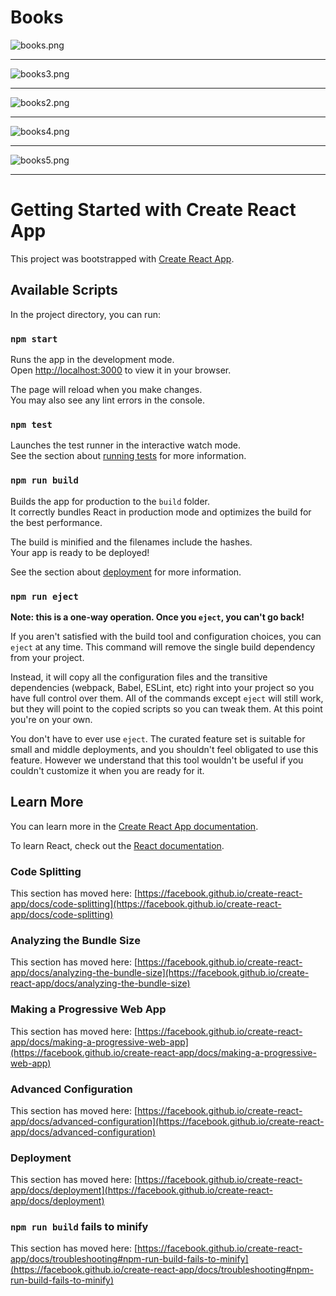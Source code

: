 <h1>Books</h1>

<img alt="books.png" src="https://github.com/Greisonboff/potfolio-new-version/blob/main/imagens/books.png?raw=true" data-hpc="true" class="Box-sc-g0xbh4-0 kzRgrI">
<hr>
<img alt="books3.png" src="https://github.com/Greisonboff/potfolio-new-version/blob/main/imagens/books3.png?raw=true" data-hpc="true" class="Box-sc-g0xbh4-0 kzRgrI">
<hr>
<img alt="books2.png" src="https://github.com/Greisonboff/potfolio-new-version/blob/main/imagens/books2.png?raw=true" data-hpc="true" class="Box-sc-g0xbh4-0 kzRgrI">
<hr>
<img alt="books4.png" src="https://github.com/Greisonboff/potfolio-new-version/blob/main/imagens/books4.png?raw=true" data-hpc="true" class="Box-sc-g0xbh4-0 kzRgrI">
<hr>
<img alt="books5.png" src="https://github.com/Greisonboff/potfolio-new-version/blob/main/imagens/books5.png?raw=true" data-hpc="true" class="Box-sc-g0xbh4-0 kzRgrI">
<hr>


# Getting Started with Create React App

This project was bootstrapped with [Create React App](https://github.com/facebook/create-react-app).

## Available Scripts

In the project directory, you can run:

### `npm start`

Runs the app in the development mode.\
Open [http://localhost:3000](http://localhost:3000) to view it in your browser.

The page will reload when you make changes.\
You may also see any lint errors in the console.

### `npm test`

Launches the test runner in the interactive watch mode.\
See the section about [running tests](https://facebook.github.io/create-react-app/docs/running-tests) for more information.

### `npm run build`

Builds the app for production to the `build` folder.\
It correctly bundles React in production mode and optimizes the build for the best performance.

The build is minified and the filenames include the hashes.\
Your app is ready to be deployed!

See the section about [deployment](https://facebook.github.io/create-react-app/docs/deployment) for more information.

### `npm run eject`

**Note: this is a one-way operation. Once you `eject`, you can't go back!**

If you aren't satisfied with the build tool and configuration choices, you can `eject` at any time. This command will remove the single build dependency from your project.

Instead, it will copy all the configuration files and the transitive dependencies (webpack, Babel, ESLint, etc) right into your project so you have full control over them. All of the commands except `eject` will still work, but they will point to the copied scripts so you can tweak them. At this point you're on your own.

You don't have to ever use `eject`. The curated feature set is suitable for small and middle deployments, and you shouldn't feel obligated to use this feature. However we understand that this tool wouldn't be useful if you couldn't customize it when you are ready for it.

## Learn More

You can learn more in the [Create React App documentation](https://facebook.github.io/create-react-app/docs/getting-started).

To learn React, check out the [React documentation](https://reactjs.org/).

### Code Splitting

This section has moved here: [https://facebook.github.io/create-react-app/docs/code-splitting](https://facebook.github.io/create-react-app/docs/code-splitting)

### Analyzing the Bundle Size

This section has moved here: [https://facebook.github.io/create-react-app/docs/analyzing-the-bundle-size](https://facebook.github.io/create-react-app/docs/analyzing-the-bundle-size)

### Making a Progressive Web App

This section has moved here: [https://facebook.github.io/create-react-app/docs/making-a-progressive-web-app](https://facebook.github.io/create-react-app/docs/making-a-progressive-web-app)

### Advanced Configuration

This section has moved here: [https://facebook.github.io/create-react-app/docs/advanced-configuration](https://facebook.github.io/create-react-app/docs/advanced-configuration)

### Deployment

This section has moved here: [https://facebook.github.io/create-react-app/docs/deployment](https://facebook.github.io/create-react-app/docs/deployment)

### `npm run build` fails to minify

This section has moved here: [https://facebook.github.io/create-react-app/docs/troubleshooting#npm-run-build-fails-to-minify](https://facebook.github.io/create-react-app/docs/troubleshooting#npm-run-build-fails-to-minify)
